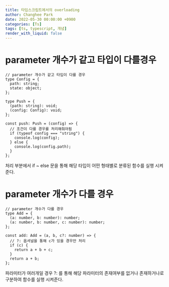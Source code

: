 ```yaml
---
title: 타입스크립트에서의 overloading
author: Changhee Park
date: 2022-05-30 00:00:00 +0900
categories: [Ts]
tags: [ts, typescript, 개념]
render_with_liquid: false
---
```


# parameter 개수가 같고 타입이 다를경우

```tsx
// parameter 개수가 같고 타입이 다를 경우
type Config = {
  path: string;
  state: object;
};

type Push = {
  (path: string): void;
  (config: Config): void;
};

const push: Push = (config) => {
  // 조건이 다를 경우를 처리해줘야됨
  if (typeof config === "string") {
    console.log(config);
  } else {
    console.log(config.path);
  }
};
```

처리 부분에서 if ~ else 문을 통해 해당 타입이 어떤 형태별로 분류된 함수를 실행 시켜준다.

# parameter 개수가 다를 경우

```tsx
// parameter 개수가 다를 경우
type Add = {
  (a: number, b: number): number;
  (a: number, b: number, c: number): number;
};

const add: Add = (a, b, c?: number) => {
  // ?: 옵셔널을 통해 c가 있을 경우만 처리
  if (c) {
    return a + b + c;
  }
  return a + b;
};
```

파라미터가 여러개일 경우 ?: 를 통해 해당 파라미터의 존재여부를 없거나 존재하거나로 구분하여 함수를 실행 시켜준다.
